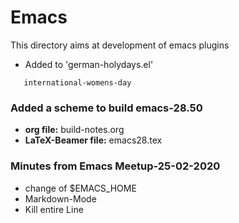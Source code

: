 # Emacs
This directory aims at development of emacs plugins

+ Added to 'german-holydays.el'

```
   international-womens-day
 ```
   
### Added a scheme to build emacs-28.50
 
+  **org file:**         build-notes.org
+  **LaTeX-Beamer file:**    emacs28.tex

### Minutes from Emacs Meetup-25-02-2020
     
+ change of $EMACS_HOME
+ Markdown-Mode
+ Kill entire Line

